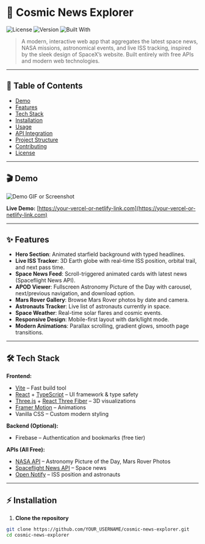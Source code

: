 # 🚀 Cosmic News Explorer

![License](https://img.shields.io/badge/license-MIT-blue)
![Version](https://img.shields.io/badge/version-1.0.0-green)
![Built With](https://img.shields.io/badge/built%20with-React%2C%20TypeScript%2C%20Three.js-blueviolet)

> A modern, interactive web app that aggregates the latest space news, NASA missions, astronomical events, and live ISS tracking, inspired by the sleek design of SpaceX’s website. Built entirely with free APIs and modern web technologies.

---

## 🌌 Table of Contents

- [Demo](#-demo)
- [Features](#-features)
- [Tech Stack](#-tech-stack)
- [Installation](#-installation)
- [Usage](#-usage)
- [API Integration](#-api-integration)
- [Project Structure](#-project-structure)
- [Contributing](#-contributing)
- [License](#-license)

---

## 🎬 Demo

![Demo GIF or Screenshot](link-to-your-demo.gif)

**Live Demo:** [https://your-vercel-or-netlify-link.com](https://your-vercel-or-netlify-link.com)

---

## ✨ Features

- **Hero Section**: Animated starfield background with typed headlines.  
- **Live ISS Tracker**: 3D Earth globe with real-time ISS position, orbital trail, and next pass time.  
- **Space News Feed**: Scroll-triggered animated cards with latest news (Spaceflight News API).  
- **APOD Viewer**: Fullscreen Astronomy Picture of the Day with carousel, next/previous navigation, and download option.  
- **Mars Rover Gallery**: Browse Mars Rover photos by date and camera.  
- **Astronauts Tracker**: Live list of astronauts currently in space.  
- **Space Weather**: Real-time solar flares and cosmic events.  
- **Responsive Design**: Mobile-first layout with dark/light mode.  
- **Modern Animations**: Parallax scrolling, gradient glows, smooth page transitions.  

---

## 🛠 Tech Stack

**Frontend:**

- [Vite](https://vitejs.dev/) – Fast build tool  
- [React](https://reactjs.org/) + [TypeScript](https://www.typescriptlang.org/) – UI framework & type safety  
- [Three.js](https://threejs.org/) + [React Three Fiber](https://docs.pmnd.rs/react-three-fiber/getting-started/introduction) – 3D visualizations  
- [Framer Motion](https://www.framer.com/motion/) – Animations  
- Vanilla CSS – Custom modern styling

**Backend (Optional):**

- Firebase – Authentication and bookmarks (free tier)  

**APIs (All Free):**

- [NASA API](https://api.nasa.gov/) – Astronomy Picture of the Day, Mars Rover Photos  
- [Spaceflight News API](https://spaceflightnewsapi.net/) – Space news  
- [Open Notify](http://open-notify.org/) – ISS position and astronauts  

---

## ⚡ Installation

1. **Clone the repository**

```bash
git clone https://github.com/YOUR_USERNAME/cosmic-news-explorer.git
cd cosmic-news-explorer
